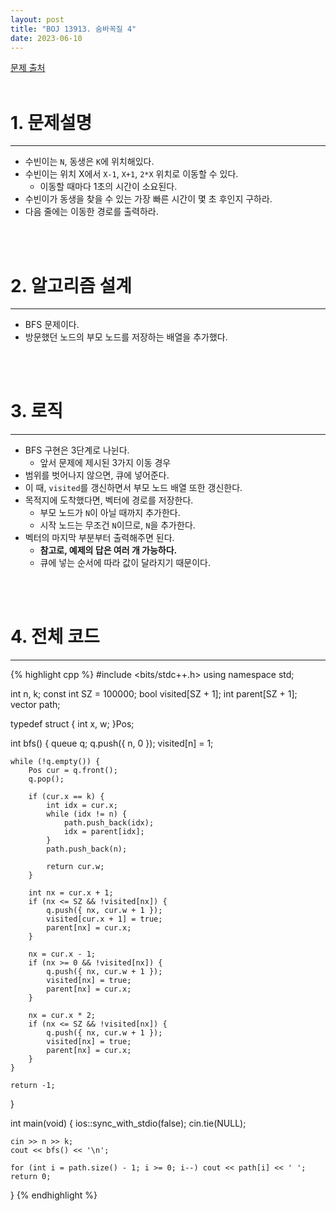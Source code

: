 ```yaml
---
layout: post
title: "BOJ 13913. 숨바꼭질 4"
date: 2023-06-10
---
```


[문제 출처](https://www.acmicpc.net/problem/13913) <br/><br/>

# 1. 문제설명
<hr>

- 수빈이는 `N`, 동생은 `K`에 위치해있다.
- 수빈이는 위치 X에서 `X-1`, `X+1`, `2*X` 위치로 이동할 수 있다.
  - 이동할 때마다 1초의 시간이 소요된다.
- 수빈이가 동생을 찾을 수 있는 가장 빠른 시간이 몇 초 후인지 구하라.
- 다음 줄에는 이동한 경로를 출력하라.


<br/><br/>

# 2. 알고리즘 설계
<hr>

- BFS 문제이다.
- 방문했던 노드의 부모 노드를 저장하는 배열을 추가했다.


<br/><br/>

# 3. 로직
<hr>

- BFS 구현은 3단계로 나뉜다.
  - 앞서 문제에 제시된 3가지 이동 경우
- 범위를 벗어나지 않으면, 큐에 넣어준다.
- 이 때, `visited`를 갱신하면서 부모 노드 배열 또한 갱신한다.
- 목적지에 도착했다면, 벡터에 경로를 저장한다.
  - 부모 노드가 `N`이 아닐 때까지 추가한다.
  - 시작 노드는 무조건 `N`이므로, `N`을 추가한다.
- 벡터의 마지막 부분부터 출력해주면 된다.
  - **참고로, 예제의 답은 여러 개 가능하다.**
  - 큐에 넣는 순서에 따라 값이 달라지기 때문이다.


<br/><br/>

# 4. 전체 코드
<hr>

{% highlight cpp %}
#include <bits/stdc++.h>
using namespace std;

int n, k;
const int SZ = 100000;
bool visited[SZ + 1];
int parent[SZ + 1];
vector<int> path;

typedef struct {
	int x, w;
}Pos;

int bfs() {
	queue<Pos> q;
	q.push({ n, 0 });
	visited[n] = 1;

	while (!q.empty()) {
		Pos cur = q.front();
		q.pop();

		if (cur.x == k) {
			int idx = cur.x;
			while (idx != n) {
				path.push_back(idx);
				idx = parent[idx];
			}
			path.push_back(n);

			return cur.w;
		}

		int nx = cur.x + 1;
		if (nx <= SZ && !visited[nx]) {
			q.push({ nx, cur.w + 1 });
			visited[cur.x + 1] = true;
			parent[nx] = cur.x;
		}

		nx = cur.x - 1;
		if (nx >= 0 && !visited[nx]) {
			q.push({ nx, cur.w + 1 });
			visited[nx] = true;
			parent[nx] = cur.x;
		}

		nx = cur.x * 2;
		if (nx <= SZ && !visited[nx]) {
			q.push({ nx, cur.w + 1 });
			visited[nx] = true;
			parent[nx] = cur.x;
		}
	}

	return -1;
}

int main(void)
{
	ios::sync_with_stdio(false);
	cin.tie(NULL);

	cin >> n >> k;
	cout << bfs() << '\n';

	for (int i = path.size() - 1; i >= 0; i--) cout << path[i] << ' ';
	return 0;
}
{% endhighlight %}